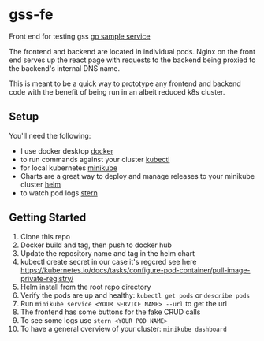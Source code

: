 # gss-fe
Front end for testing gss [go sample service](https://github.com/eugenekatsov/gss)

The frontend and backend are located in individual pods. Nginx on the front end serves up the react page with requests to the backend being proxied to the backend's internal DNS name.

This is meant to be a quick way to prototype any frontend and backend code with the benefit of being run in an albeit reduced k8s cluster.

## Setup

You'll need the following:
* I use docker desktop [docker](https://www.docker.com/products/docker-desktop/)
* to run commands against your cluster [kubectl](https://kubernetes.io/docs/tasks/tools/)
* for local kubernetes [minikube](https://minikube.sigs.k8s.io/docs/)
* Charts are a great way to deploy and manage releases to your minikube cluster [helm](https://helm.sh)
* to watch pod logs [stern](https://github.com/stern/stern)


## Getting Started

1. Clone this repo
2. Docker build and tag, then push to docker hub
4. Update the repository name and tag in the helm chart
5. kubectl create secret in our case it's regcred see here https://kubernetes.io/docs/tasks/configure-pod-container/pull-image-private-registry/
6. Helm install from the root repo directory
7. Verify the pods are up and healthy: `kubectl get pods` or `describe pods`
8. Run `minikube service <YOUR SERVICE NAME> --url` to get the url
9. The frontend has some buttons for the fake CRUD calls
10. To see some logs use `stern <YOUR POD NAME>`
11. To have a general overview of your cluster: `minikube dashboard`




